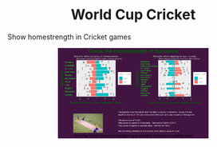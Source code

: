 <h1 align="center">
World Cup Cricket </h1>

Show homestrength in Cricket games

  
<p align="center">
    <img src="https://github.com/stpehu/tidytuesday/blob/main/2021_CW49/tidytuesday_cw49.jpg?raw=true" width="60%">
</p>
